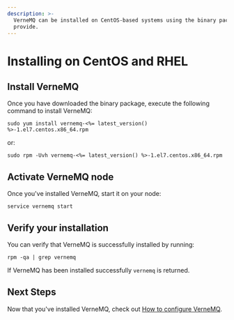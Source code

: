```yaml
---
description: >-
  VerneMQ can be installed on CentOS-based systems using the binary package we
  provide.
---
```


# Installing on CentOS and RHEL

## Install VerneMQ

Once you have downloaded the binary package, execute the following command to install VerneMQ:

```text
sudo yum install vernemq-<%= latest_version() %>-1.el7.centos.x86_64.rpm
```

or:

```text
sudo rpm -Uvh vernemq-<%= latest_version() %>-1.el7.centos.x86_64.rpm
```

## Activate VerneMQ node

Once you've installed VerneMQ, start it on your node:

```text
service vernemq start
```

## Verify your installation

You can verify that VerneMQ is successfully installed by running:

```text
rpm -qa | grep vernemq
```

If VerneMQ has been installed successfully `vernemq` is returned.

## Next Steps

Now that you've installed VerneMQ, check out [How to configure VerneMQ](../configuration/introduction.md).


